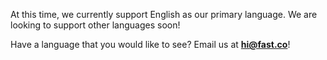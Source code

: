 At this time, we currently support English as our primary language. We are looking to support other languages soon!

Have a language that you would like to see? Email us at [**hi@fast.co**](mailto:hi@fast.co)!
